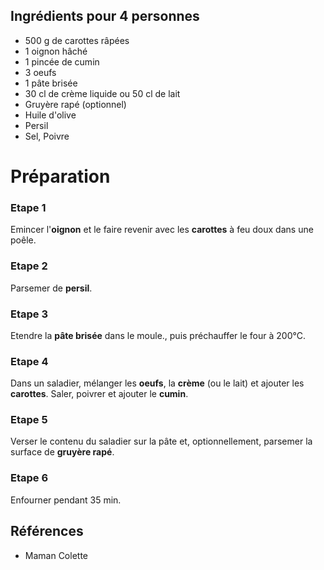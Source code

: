 ## Ingrédients pour 4 personnes

- 500 g de carottes râpées
- 1 oignon hâché
- 1 pincée de cumin
- 3 oeufs
- 1 pâte brisée
- 30 cl de crème liquide ou 50 cl de lait
- Gruyère rapé (optionnel)
- Huile d'olive
- Persil
- Sel, Poivre

# Préparation

### Etape 1

Emincer l'**oignon** et le faire revenir avec les **carottes** à feu doux dans une poêle.

### Etape 2

Parsemer de **persil**.

### Etape 3

Etendre la **pâte brisée** dans le moule., puis préchauffer le four à 200°C.

### Etape 4

Dans un saladier, mélanger les **oeufs**, la **crème** (ou le lait) et ajouter les **carottes**. Saler, poivrer et ajouter le **cumin**.

### Etape 5

Verser le contenu du saladier sur la pâte et, optionnellement, parsemer la surface de **gruyère rapé**.

### Etape 6

Enfourner pendant 35 min.

## Références

- Maman Colette
